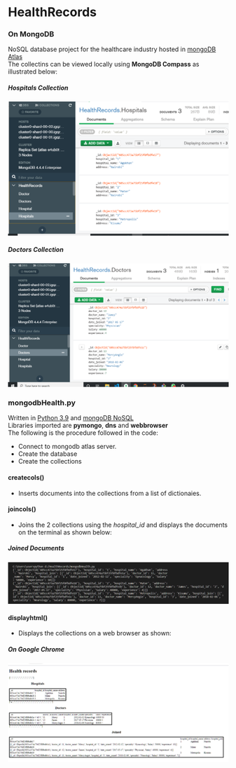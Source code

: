 # HealthRecords
### On MongoDB      
NoSQL database project for the healthcare industry hosted in [mongoDB Atlas](https://www.mongodb.com/cloud/atlas)     
The collectins can be viewed locally using **MongoDB Compass** as illustrated below:

##### Hospitals Collection
![hospitals](hospitals.png "hospitals")
##### Doctors Collection
![doctors](doctors.png "doctors")

### mongodbHealth.py
Written in [Python 3.9](https://python.org) and [mongoDB NoSQL](https://www.mongodb.com/)     
Libraries imported are **pymongo**, **dns** and **webbrowser**  
The following is the procedure followed in the code:
- Connect to mongodb atlas server.
- Create the database
- Create the collections
#### createcols()
- Inserts documents into the collections from a list of dictionaies.
#### joincols()
- Joins the 2 collections using the *hospital_id* and displays the documents on the terminal as shown below:
##### Joined Documents
![join](join.png "join")
#### displayhtml()
- Displays the collections on a web browser as shown:
##### On Google Chrome
![html](the_html.png "html")
